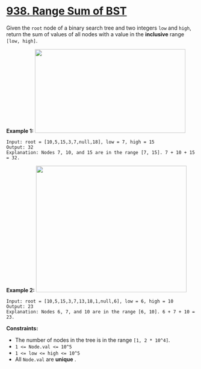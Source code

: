 # [938. Range Sum of BST](https://leetcode.com/problems/range-sum-of-bst/description/?envType=daily-question&envId=2024-01-08)

Given the `root` node of a binary search tree and two integers `low` and `high`, return the sum of values of all nodes with a value in the **inclusive**  range `[low, high]`.

**Example 1:** 
<img alt="" src="https://assets.leetcode.com/uploads/2020/11/05/bst1.jpg" style="width: 400px; height: 222px;">

```
Input: root = [10,5,15,3,7,null,18], low = 7, high = 15
Output: 32
Explanation: Nodes 7, 10, and 15 are in the range [7, 15]. 7 + 10 + 15 = 32.
```

**Example 2:** 
<img alt="" src="https://assets.leetcode.com/uploads/2020/11/05/bst2.jpg" style="width: 400px; height: 335px;">

```
Input: root = [10,5,15,3,7,13,18,1,null,6], low = 6, high = 10
Output: 23
Explanation: Nodes 6, 7, and 10 are in the range [6, 10]. 6 + 7 + 10 = 23.
```

**Constraints:** 

- The number of nodes in the tree is in the range `[1, 2 * 10^4]`.
- `1 <= Node.val <= 10^5`
- `1 <= low <= high <= 10^5`
- All `Node.val` are **unique** .